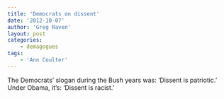 ```yaml
---
title: 'Democrats on dissent'
date: '2012-10-07'
author: 'Greg Raven'
layout: post
categories:
    - demagogues
tags:
    - 'Ann Coulter'
---
```


The Democrats’ slogan during the Bush years was: ‘Dissent is patriotic.’ Under Obama, it’s: ‘Dissent is racist.’